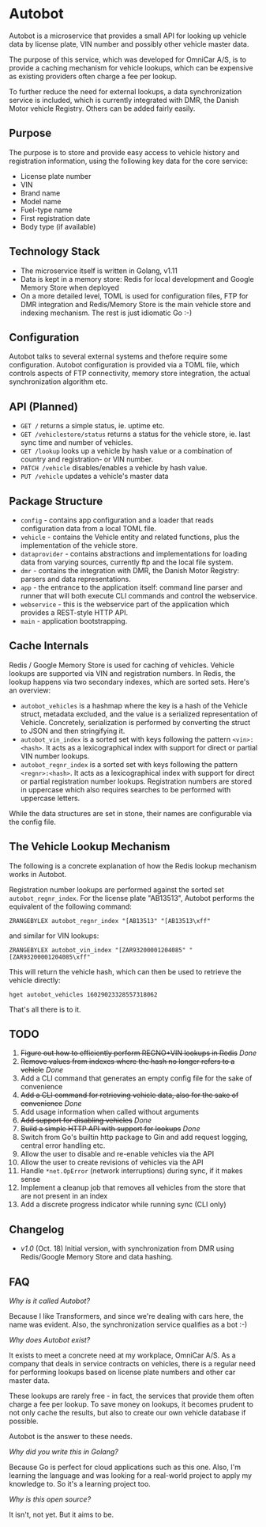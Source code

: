 # Autobot

Autobot is a microservice that provides a small API for looking up vehicle data by license plate, VIN number and
possibly other vehicle master data.

The purpose of this service, which was developed for OmniCar A/S, is to provide a caching mechanism for vehicle
lookups, which can be expensive as existing providers often charge a fee per lookup.

To further reduce the need for external lookups, a data synchronization service is included, which is currently
integrated with DMR, the Danish Motor vehicle Registry. Others can be added fairly easily.

## Purpose

The purpose is to store and provide easy access to vehicle history and registration information, using the following
key data for the core service:

- License plate number
- VIN
- Brand name
- Model name
- Fuel-type name
- First registration date
- Body type (if available)

## Technology Stack

- The microservice itself is written in Golang, v1.11
- Data is kept in a memory store: Redis for local development and Google Memory Store when deployed
- On a more detailed level, TOML is used for configuration files, FTP for DMR integration and Redis/Memory Store
  is the main vehicle store and indexing mechanism. The rest is just idiomatic Go :-)

## Configuration

Autobot talks to several external systems and thefore require some configuration. Autobot configuration is provided
via a TOML file, which controls aspects of FTP connectivity, memory store integration, the actual synchronization
algorithm etc.

## API (Planned)

- `GET /` returns a simple status, ie. uptime etc.
- `GET /vehiclestore/status` returns a status for the vehicle store, ie. last sync time and number of vehicles.
- `GET /lookup` looks up a vehicle by hash value or a combination of country and registration- or VIN number.
- `PATCH /vehicle` disables/enables a vehicle by hash value.
- `PUT /vehicle` updates a vehicle's master data

## Package Structure

- `config` - contains app configuration and a loader that reads configuration data from a local TOML file.
- `vehicle` - contains the Vehicle entity and related functions, plus the implementation of the vehicle store.
- `dataprovider` - contains abstractions and implementations for loading data from varying sources, currently ftp
  and the local file system.
- `dmr` - contains the integration with DMR, the Danish Motor Registry: parsers and data representations.
- `app` - the entrance to the application itself: command line parser and runner that will both execute CLI commands
  and control the webservice.
- `webservice` - this is the webservice part of the application which provides a REST-style HTTP API.
- `main` - application bootstrapping.

## Cache Internals

Redis / Google Memory Store is used for caching of vehicles. Vehicle lookups are supported via VIN and registration
numbers. In Redis, the lookup happens via two secondary indexes, which are sorted sets. Here's an overview:

- `autobot_vehicles` is a hashmap where the key is a hash of the Vehicle struct, metadata excluded, and the value
  is a serialized representation of Vehicle. Concretely, serialization is performed by converting the struct to JSON
  and then stringifying it.
- `autobot_vin_index` is a sorted set with keys following the pattern `<vin>:<hash>`. It acts as a lexicographical
  index with support for direct or partial VIN number lookups.
- `autobot_regnr_index` is a sorted set with keys following the pattern `<regnr>:<hash>`. It acts as a lexicographical
  index with support for direct or partial registration number lookups. Registration numbers are stored in uppercase
  which also requires searches to be performed with uppercase letters.

While the data structures are set in stone, their names are configurable via the config file.

## The Vehicle Lookup Mechanism

The following is a concrete explanation of how the Redis lookup mechanism works in Autobot.

Registration number lookups are performed against the sorted set `autobot_regnr_index`. For the license plate "AB13513",
Autobot performs the equivalent of the following command:

`ZRANGEBYLEX autobot_regnr_index "[AB13513" "[AB13513\xff"`

and similar for VIN lookups:

`ZRANGEBYLEX autobot_vin_index "[ZAR93200001204085" "[ZAR93200001204085\xff"`

This will return the vehicle hash, which can then be used to retrieve the vehicle directly:

`hget autobot_vehicles 16029023328557318062`

That's all there is to it.

## TODO

1. ~~Figure out how to efficiently perform REGNO+VIN lookups in Redis~~ _Done_
2. ~~Remove values from indexes where the hash no longer refers to a vehicle~~ _Done_
3. Add a CLI command that generates an empty config file for the sake of convenience
4. ~~Add a CLI command for retrieving vehicle data, also for the sake of convenience~~ _Done_
5. Add usage information when called without arguments
6. ~~Add support for disabling vehicles~~ _Done_
7. ~~Build a simple HTTP API with support for lookups~~ _Done_
8. Switch from Go's builtin http package to Gin and add request logging, central error handling etc.
9. Allow the user to disable and re-enable vehicles via the API
10. Allow the user to create revisions of vehicles via the API
11. Handle `*net.OpError` (network interruptions) during sync, if it makes sense
12. Implement a cleanup job that removes all vehicles from the store that are not present in an index
13. Add a discrete progress indicator while running sync (CLI only)

## Changelog

- _v1.0_ (Oct. 18) Initial version, with synchronization from DMR using Redis/Google Memory Store and data hashing.

## FAQ

_Why is it called Autobot?_

Because I like Transformers, and since we're dealing with cars here, the name was evident. Also, the synchronization
service qualifies as a bot :-)

_Why does Autobot exist?_

It exists to meet a concrete need at my workplace, OmniCar A/S. As a company that deals in service contracts on
vehicles, there is a regular need for performing lookups based on license plate numbers and other car master data.

These lookups are rarely free - in fact, the services that provide them often charge a fee per lookup. To save money
on lookups, it becomes prudent to not only cache the results, but also to create our own vehicle database if possible.

Autobot is the answer to these needs.

_Why did you write this in Golang?_

Because Go is perfect for cloud applications such as this one. Also, I'm learning the language and was looking for a
real-world project to apply my knowledge to. So it's a learning project too.

_Why is this open source?_

It isn't, not yet. But it aims to be.

